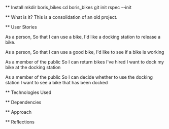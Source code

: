 ** Install
mkdir boris_bikes
cd boris_bikes
git init
rspec --init

** What is it?
This is a consolidation of an old project.

** User Stories

As a person,
So that I can use a bike,
I'd like a docking station to release a bike.

As a person,
So that I can use a good bike,
I'd like to see if a bike is working

As a member of the public
So I can return bikes I've hired
I want to dock my bike at the docking station

As a member of the public
So I can decide whether to use the docking station
I want to see a bike that has been docked


** Technologies Used



** Dependencies


** Approach


** Reflections
